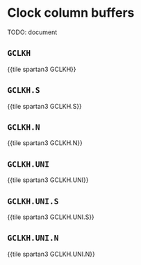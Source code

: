 # Clock column buffers

TODO: document

## `GCLKH`

{{tile spartan3 GCLKH}}

## `GCLKH.S`

{{tile spartan3 GCLKH.S}}

## `GCLKH.N`

{{tile spartan3 GCLKH.N}}


## `GCLKH.UNI`

{{tile spartan3 GCLKH.UNI}}

## `GCLKH.UNI.S`

{{tile spartan3 GCLKH.UNI.S}}

## `GCLKH.UNI.N`

{{tile spartan3 GCLKH.UNI.N}}
